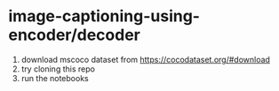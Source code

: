 # image-captioning-using-encoder/decoder
1. download mscoco dataset from https://cocodataset.org/#download
2. try cloning this repo
3. run the notebooks 
